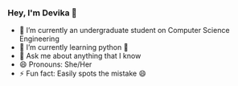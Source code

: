 ### Hey, I'm Devika 👋


- 🔭 I’m currently an undergraduate student on Computer Science Engineering
- 🌱 I’m currently learning python 🐍
- 💬 Ask me about anything that I know
- 😄 Pronouns: She/Her
- ⚡ Fun fact: Easily spots the mistake 😄


